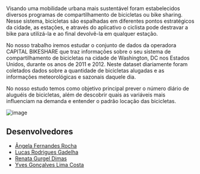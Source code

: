 # <Byte-bikers>

Visando uma mobilidade urbana mais sustentável foram estabelecidos diversos programas de compartilhamento de bicicletas ou bike sharing. Nesse sistema, bicicletas são espalhadas em diferentes pontos estratégicos da cidade, as estações, e através do aplicativo o ciclista pode destravar a bike para utilizá-la e ao final devolvê-la em qualquer estação.

No nosso trabalho iremos estudar o conjunto de dados da operadora CAPITAL BIKESHARE que traz informações sobre o seu sistema de compartilhamento de bicicletas na cidade de Washington, DC nos Estados Unidos, durante os anos de 2011 e 2012. Neste dataset diariamente foram coletados dados sobre a quantidade de bicicletas alugadas e as informações meteorológicas e sazonais daquele dia. 

No nosso estudo temos como objetivo principal prever o número diário de aluguéis de bicicletas, além de descobrir quais as variáveis mais influenciam na demanda e entender o padrão locação das bicicletas. 


![image](https://github.com/lrodriguesg/byte-bikers/assets/12628579/4b196dca-67ae-440b-8476-1e65b2513bec)


## Desenvolvedores
 - [Ângela Fernandes Rocha](https://github.com/angelafrocha-#1)
 - [Lucas Rodrigues Gadelha](https://github.com/lrodriguesg-#2)
 - [Renata Gurgel Dimas](https://github.com/renatadimas-#3)
 - [Yves Gonçalves Lima Costa](https://github.com/Yvesglc-#4)


